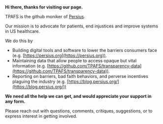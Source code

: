 **Hi there, thanks for visiting our page.**

TPAFS is the github moniker of [Persius](https://persius.org).

Our mission is to advocate for patients, end injustices and improve systems in US healthcare.

We do this by

-  Building digital tools and software to lower the barriers consumers face (e.g. [https://persius.org](https://persius.org)).
-  Maintaining data that allow people to access opaque but vital information (e.g. [https://github.com/TPAFS/transparency-data](https://github.com/TPAFS/transparency-data)).
-  Reporting on barriers, bad faith behaviors, and perverse incentives plaguing the industry (e.g. [https://blog.persius.org/](https://blog.persius.org/))

**We need all the help we can get, and would appreciate your support in any form.**

Please reach out with questions, comments, critiques, suggestions, or to express interest in getting involved.
